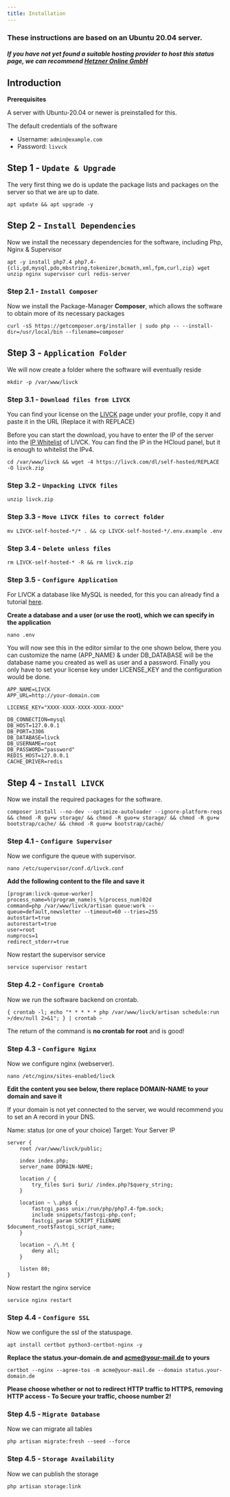 ```yaml
---
title: Installation
---
```


### These instructions are based on an Ubuntu 20.04 server.
##### If you have not yet found a suitable hosting provider to host this status page, we can recommend [Hetzner Online GmbH](https://hetzner.cloud/?ref=1sCLayBw4vyG)

## Introduction

**Prerequisites**

A server with Ubuntu-20.04 or newer is preinstalled for this.

The default credentials of the software
* Username: `admin@example.com`
* Password: `livvck`

## Step 1 - `Update & Upgrade`

The very first thing we do is update the package lists and packages on the server so that we are up to date.

```shell
apt update && apt upgrade -y
```

## Step 2 - `Install Dependencies`

Now we install the necessary dependencies for the software, including Php, Nginx & Supervisor

```shell
apt -y install php7.4 php7.4-{cli,gd,mysql,pdo,mbstring,tokenizer,bcmath,xml,fpm,curl,zip} wget unzip nginx supervisor curl redis-server
```

### Step 2.1 - `Install Composer`

Now we install the Package-Manager **Composer**, which allows the software to obtain more of its necessary packages

```shell
curl -sS https://getcomposer.org/installer | sudo php -- --install-dir=/usr/local/bin --filename=composer
```

## Step 3 - `Application Folder`

We will now create a folder where the software will eventually reside

```shell
mkdir -p /var/www/livck
```

### Step 3.1 - `Download files from LIVCK`

You can find your license on the [LIVCK](https://livck.com/manage/licenses) page under your profile, copy it and paste it in the URL (Replace it with REPLACE)

Before you can start the download, you have to enter the IP of the server into the [IP Whitelist](https://livck.com/manage/whitelist) of LIVCK. You can find the IP in the HCloud panel, but it is enough to whitelist the IPv4.

```shell
cd /var/www/livck && wget -4 https://livck.com/dl/self-hosted/REPLACE -O livck.zip
```

### Step 3.2 - `Unpacking LIVCK files`

```shell
unzip livck.zip
```

### Step 3.3 - `Move LIVCK files to correct folder`

```shell
mv LIVCK-self-hosted-*/* . && cp LIVCK-self-hosted-*/.env.example .env
```

### Step 3.4 - `Delete unless files`

```shell
rm LIVCK-self-hosted-* -R && rm livck.zip
```

### Step 3.5 - `Configure Application`

For LIVCK a database like MySQL is needed, for this you can already find a tutorial [here](https://www.digitalocean.com/community/tutorials/how-to-install-mysql-on-ubuntu-20-04-de).

**Create a database and a user (or use the root), which we can specify in the application**

```shell
nano .env
```

You will now see this in the editor similar to the one shown below, there you can customize the name (APP_NAME) & under DB_DATABASE will be the database name you created as well as user and a password.
Finally you only have to set your license key under LICENSE_KEY and the configuration would be done.

```dotenv
APP_NAME=LIVCK
APP_URL=http://your-domain.com

LICENSE_KEY="XXXX-XXXX-XXXX-XXXX-XXXX"

DB_CONNECTION=mysql
DB_HOST=127.0.0.1
DB_PORT=3306
DB_DATABASE=livck
DB_USERNAME=root
DB_PASSWORD="password"
REDIS_HOST=127.0.0.1
CACHE_DRIVER=redis
```

## Step 4 - `Install LIVCK`

Now we install the required packages for the software.

```shell
composer install --no-dev --optimize-autoloader --ignore-platform-reqs && chmod -R gu+w storage/ && chmod -R guo+w storage/ && chmod -R gu+w bootstrap/cache/ && chmod -R guo+w bootstrap/cache/
```

### Step 4.1 - `Configure Supervisor`

Now we configure the queue with supervisor.

```shell
nano /etc/supervisor/conf.d/livck.conf
```

**Add the following content to the file and save it**

```
[program:livck-queue-worker]
process_name=%(program_name)s_%(process_num)02d
command=php /var/www/livck/artisan queue:work --queue=default,newsletter --timeout=60 --tries=255
autostart=true
autorestart=true
user=root
numprocs=1
redirect_stderr=true
```

Now restart the supervisor service

```shell
service supervisor restart
```

### Step 4.2 - `Configure Crontab`

Now we run the software backend on crontab.

```shell
{ crontab -l; echo "* * * * * php /var/www/livck/artisan schedule:run >/dev/null 2>&1"; } | crontab -
```

The return of the command is **no crontab for root** and is good!

### Step 4.3 - `Configure Nginx`

Now we configure nginx (webserver).

```shell
nano /etc/nginx/sites-enabled/livck
```

**Edit the content you see below, there replace DOMAIN-NAME to your domain and save it**

If your domain is not yet connected to the server, we would recommend you to set an A record in your DNS.

Name: status (or one of your choice)
Target: Your Server IP

```
server {
    root /var/www/livck/public;

    index index.php;
    server_name DOMAIN-NAME;

    location / {
        try_files $uri $uri/ /index.php?$query_string;
    }

    location ~ \.php$ {
        fastcgi_pass unix:/run/php/php7.4-fpm.sock;
        include snippets/fastcgi-php.conf;
        fastcgi_param SCRIPT_FILENAME $document_root$fastcgi_script_name;
    }

    location ~ /\.ht {
        deny all;
    }

    listen 80;
}
```

Now restart the nginx service

```shell
service nginx restart
```

### Step 4.4 - `Configure SSL`

Now we configure the ssl of the statuspage.

```shell
apt install certbot python3-certbot-nginx -y
```

**Replace the status.your-domain.de and acme@your-mail.de to yours**

```shell
certbot --nginx --agree-tos -m acme@your-mail.de --domain status.your-domain.de
```

**Please choose whether or not to redirect HTTP traffic to HTTPS, removing HTTP access - To Secure your traffic, choose number 2!**

### Step 4.5 - `Migrate Database`

Now we can migrate all tables

```shell
php artisan migrate:fresh --seed --force
```

### Step 4.5 - `Storage Availability`

Now we can publish the storage

```shell
php artisan storage:link
```


















